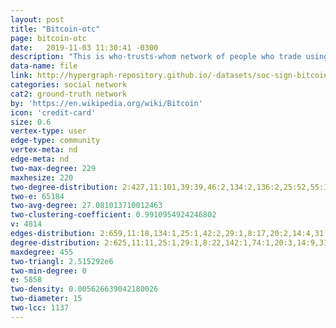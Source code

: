 ```yaml
---
layout: post
title: "Bitcoin-otc"
page: bitcoin-otc
date:   2019-11-03 11:30:41 -0300
description: "This is who-trusts-whom network of people who trade using Bitcoin on a platform called Bitcoin OTC. Since Bitcoin users are anonymous, there is a need to maintain a record of users' reputation to prevent transactions with fraudulent and risky users. Members of Bitcoin OTC rate other members in a scale of -10 (total distrust) to +10 (total trust) in steps of 1. This is the first explicit weighted signed directed network available for research."
data-name: file
link: http://hypergraph-repository.github.io/-datasets/soc-sign-bitcoinotc.csv.hgf
categories: social network
cat2: ground-truth network
by: 'https://en.wikipedia.org/wiki/Bitcoin'
icon: 'credit-card'
size: 0.6
vertex-type: user
edge-type: community
vertex-meta: nd
edge-meta: nd
two-max-degree: 229
maxhesize: 220
two-degree-distribution: 2:427,11:101,39:39,46:2,134:2,136:2,25:52,55:1,42:34,29:63,58:1,66:1,8:130,74:1,111:1,20:44,90:1,14:79,31:4,70:72,33:36,18:79,52:2,69:57,219:209,223:1,26:28,133:126,135:3,17:29,64:2,44:5,4:265,37:3,220:2,45:2,13:57,86:1,137:1,1:613,30:30,47:1,50:2,77:2,32:58,40:38,229:1,7:149,9:165,75:72,43:7,34:8,0:127,87:1,221:2,103:1,3:325,79:3,38:2,71:3,48:2,36:3,76:1,12:154,98:1,16:69,21:27,10:185,19:40,22:78,6:161,24:30,222:5,53:1,116:1,72:3,28:28,5:175,23:24,63:60,27:47,97:1,15:64,41:79
two-e: 65184
two-avg-degree: 27.081013710012463
two-clustering-coefficient: 0.9910954924246802
v: 4814
edges-distribution: 2:659,11:18,134:1,25:1,42:2,29:1,8:17,20:2,14:4,31:1,70:1,33:2,18:1,26:2,17:4,64:1,4:104,220:1,13:13,30:2,1:4612,40:1,43:1,7:26,9:16,34:1,3:216,71:1,76:1,12:8,16:4,21:2,10:17,19:4,22:1,6:33,24:1,28:2,5:64,23:3,27:1,41:1,15:5
degree-distribution: 2:625,11:11,25:1,29:1,8:22,142:1,74:1,20:3,14:9,31:2,33:1,18:5,69:1,165:1,26:2,17:5,84:1,4:116,37:1,45:1,13:8,67:1,30:1,1:3515,47:1,32:5,455:1,82:1,7:33,9:15,43:1,34:1,3:268,38:1,48:2,36:1,12:11,16:2,21:1,10:15,19:5,51:1,22:2,6:37,24:1,28:1,5:62,23:4,27:1,15:6
maxdegree: 455
two-triangl: 2.515292e6
two-min-degree: 0
e: 5858
two-density: 0.005626639042180026
two-diameter: 15
two-lcc: 1137
---
```

